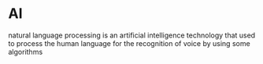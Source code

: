 # AI
natural language processing is an artificial intelligence technology that used to process the human language for the recognition of voice by using some algorithms
